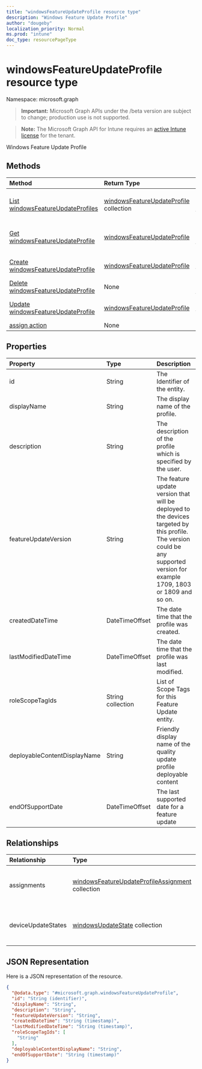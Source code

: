 ```yaml
---
title: "windowsFeatureUpdateProfile resource type"
description: "Windows Feature Update Profile"
author: "dougeby"
localization_priority: Normal
ms.prod: "intune"
doc_type: resourcePageType
---
```


# windowsFeatureUpdateProfile resource type

Namespace: microsoft.graph

> **Important:** Microsoft Graph APIs under the /beta version are subject to change; production use is not supported.

> **Note:** The Microsoft Graph API for Intune requires an [active Intune license](https://go.microsoft.com/fwlink/?linkid=839381) for the tenant.

Windows Feature Update Profile

## Methods
|Method|Return Type|Description|
|:---|:---|:---|
|[List windowsFeatureUpdateProfiles](../api/intune-softwareupdate-windowsfeatureupdateprofile-list.md)|[windowsFeatureUpdateProfile](../resources/intune-softwareupdate-windowsfeatureupdateprofile.md) collection|List properties and relationships of the [windowsFeatureUpdateProfile](../resources/intune-softwareupdate-windowsfeatureupdateprofile.md) objects.|
|[Get windowsFeatureUpdateProfile](../api/intune-softwareupdate-windowsfeatureupdateprofile-get.md)|[windowsFeatureUpdateProfile](../resources/intune-softwareupdate-windowsfeatureupdateprofile.md)|Read properties and relationships of the [windowsFeatureUpdateProfile](../resources/intune-softwareupdate-windowsfeatureupdateprofile.md) object.|
|[Create windowsFeatureUpdateProfile](../api/intune-softwareupdate-windowsfeatureupdateprofile-create.md)|[windowsFeatureUpdateProfile](../resources/intune-softwareupdate-windowsfeatureupdateprofile.md)|Create a new [windowsFeatureUpdateProfile](../resources/intune-softwareupdate-windowsfeatureupdateprofile.md) object.|
|[Delete windowsFeatureUpdateProfile](../api/intune-softwareupdate-windowsfeatureupdateprofile-delete.md)|None|Deletes a [windowsFeatureUpdateProfile](../resources/intune-softwareupdate-windowsfeatureupdateprofile.md).|
|[Update windowsFeatureUpdateProfile](../api/intune-softwareupdate-windowsfeatureupdateprofile-update.md)|[windowsFeatureUpdateProfile](../resources/intune-softwareupdate-windowsfeatureupdateprofile.md)|Update the properties of a [windowsFeatureUpdateProfile](../resources/intune-softwareupdate-windowsfeatureupdateprofile.md) object.|
|[assign action](../api/intune-softwareupdate-windowsfeatureupdateprofile-assign.md)|None|Not yet documented|

## Properties
|Property|Type|Description|
|:---|:---|:---|
|id|String|The Identifier of the entity.|
|displayName|String|The display name of the profile.|
|description|String|The description of the profile which is specified by the user.|
|featureUpdateVersion|String|The feature update version that will be deployed to the devices targeted by this profile. The version could be any supported version for example 1709, 1803 or 1809 and so on.|
|createdDateTime|DateTimeOffset|The date time that the profile was created.|
|lastModifiedDateTime|DateTimeOffset|The date time that the profile was last modified.|
|roleScopeTagIds|String collection|List of Scope Tags for this Feature Update entity.|
|deployableContentDisplayName|String|Friendly display name of the quality update profile deployable content|
|endOfSupportDate|DateTimeOffset|The last supported date for a feature update|

## Relationships
|Relationship|Type|Description|
|:---|:---|:---|
|assignments|[windowsFeatureUpdateProfileAssignment](../resources/intune-softwareupdate-windowsfeatureupdateprofileassignment.md) collection|The list of group assignments of the profile.|
|deviceUpdateStates|[windowsUpdateState](../resources/intune-shared-windowsupdatestate.md) collection|The list of device states this profile targeted to|

## JSON Representation
Here is a JSON representation of the resource.
<!-- {
  "blockType": "resource",
  "keyProperty": "id",
  "@odata.type": "microsoft.graph.windowsFeatureUpdateProfile"
}
-->
``` json
{
  "@odata.type": "#microsoft.graph.windowsFeatureUpdateProfile",
  "id": "String (identifier)",
  "displayName": "String",
  "description": "String",
  "featureUpdateVersion": "String",
  "createdDateTime": "String (timestamp)",
  "lastModifiedDateTime": "String (timestamp)",
  "roleScopeTagIds": [
    "String"
  ],
  "deployableContentDisplayName": "String",
  "endOfSupportDate": "String (timestamp)"
}
```




